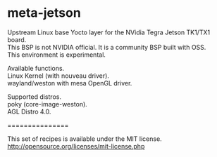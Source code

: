 meta-jetson
===============

Upstream Linux base Yocto layer for the NVidia Tegra Jetson TK1/TX1 board.  
This BSP is not NVIDIA official.  It is a community BSP built with OSS.  
This environment is experimental.  

Available functions.  
  Linux Kernel (with nouveau driver).  
  wayland/weston with mesa OpenGL driver.  

Supported distros.  
  poky (core-image-weston).  
  AGL Distro 4.0.  

===============

This set of recipes is available under the MIT license.  
http://opensource.org/licenses/mit-license.php  


